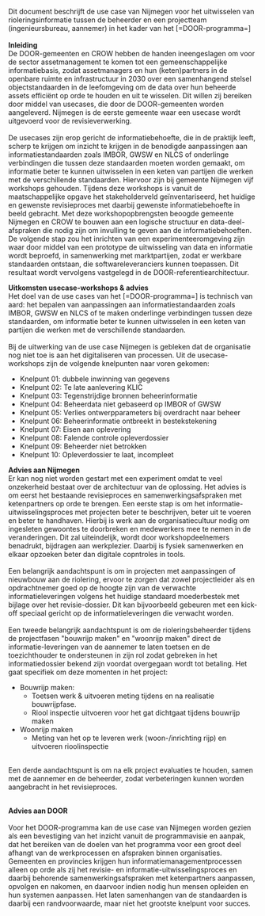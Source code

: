 Dit document beschrijft de use case van Nijmegen voor het uitwisselen van rioleringsinformatie tussen de beheerder en een projectteam (ingenieursbureau, aannemer) in het kader van het [=DOOR-programma=] <br><br>
**Inleiding**<br>
De DOOR-gemeenten en CROW hebben de handen ineengeslagen om voor de sector assetmanagement te komen tot een gemeenschappelijke informatiebasis, zodat assetmanagers en hun (keten)partners in de openbare ruimte en infrastructuur in 2030 over een samenhangend stelsel objectstandaarden in de leefomgeving om de data over hun beheerde assets efficiënt op orde te houden en uit te wisselen. Dit willen zij bereiken door middel van usecases, die door de DOOR-gemeenten worden aangeleverd. Nijmegen is de eerste gemeente waar een usecase wordt uitgevoerd voor de revisieverwerking. 
<br><br>
De usecases zijn erop gericht de informatiebehoefte, die in de praktijk leeft, scherp te krijgen om inzicht te krijgen in de benodigde aanpassingen aan informatiestandaarden zoals IMBOR, GWSW en NLCS of onderlinge verbindingen die tussen deze standaarden moeten worden gemaakt, om informatie beter te kunnen uitwisselen in een keten van partijen die werken met de verschillende standaarden. Hiervoor zijn bij gemeente Nijmegen vijf workshops gehouden. Tijdens deze workshops is vanuit de maatschappelijke opgave het stakeholderveld geïnventariseerd, het huidige en gewenste revisieproces met daarbij gewenste informatiebehoefte in beeld gebracht. Met deze workshopopbrengsten beoogde gemeente Nijmegen en CROW te bouwen aan een logische structuur en data-deel-afspraken die nodig zijn om invulling te geven aan de informatiebehoeften. De volgende stap zou het inrichten van een experimenteeromgeving zijn waar door middel van een prototype de uitwisseling van data en informatie wordt beproefd, in samenwerking met marktpartijen, zodat er werkbare standaarden ontstaan, die softwareleveranciers kunnen toepassen. Dit resultaat wordt vervolgens vastgelegd in de DOOR-referentiearchitectuur.

**Uitkomsten usecase-workshops & advies**<br>
Het doel van de use cases van het [=DOOR-programma=] is technisch van aard: het bepalen van aanpassingen aan informatiestandaarden zoals IMBOR, GWSW en NLCS of te maken onderlinge verbindingen tussen deze standaarden, om informatie beter te kunnen uitwisselen in een keten van partijen die werken met de verschillende standaarden. <br>
<br>
Bij de uitwerking van de use case Nijmegen is gebleken dat de organisatie nog niet toe is aan het digitaliseren van processen. Uit de usecase-workshops zijn de volgende knelpunten naar voren gekomen:

* Knelpunt 01: dubbele inwinning van gegevens
* Knelpunt 02: Te late aanlevering KLIC
* Knelpunt 03: Tegenstrijdige bronnen beheerinformatie
* Knelpunt 04: Beheerdata niet gebaseerd op IMBOR of GWSW 
* Knelpunt 05: Verlies ontwerpparameters bij overdracht naar beheer
* Knelpunt 06: Beheerinformatie ontbreekt in bestekstekening
* Knelpunt 07: Eisen aan oplevering
* Knelpunt 08: Falende controle opleverdossier
* Knelpunt 09: Beheerder niet betrokken
* Knelpunt 10: Opleverdossier te laat, incompleet

**Advies aan Nijmegen**<br>
Er kan nog niet worden gestart met een experiment omdat te veel onzekerheid bestaat over de architectuur van de oplossing. Het advies is om eerst het bestaande revisieproces en samenwerkingsafspraken met ketenpartners op orde te brengen. Een eerste stap is om het informatie-uitwisselingsproces met projecten beter te beschrijven, beter uit te voeren en beter te handhaven. Hierbij is werk aan de organisatiecultuur nodig om ingesleten gewoontes te doorbreken en medewerkers mee te nemen in de veranderingen. Dit zal uiteindelijk, wordt door workshopdeelnemers benadrukt, bijdragen aan werkplezier. Daarbij is fysiek samenwerken en elkaar opzoeken beter dan digitale copntroles in tools.  
<br>
Een belangrijk aandachtspunt is om in projecten met aanpassingen of nieuwbouw aan de riolering, ervoor te zorgen dat zowel projectleider als en opdrachtnemer goed op de hoogte zijn van de verwachte informatieleveringen volgens het huidige standaard moederbestek met bijlage over het revisie-dossier. Dit kan bijvoorbeeld gebeuren met een kick-off speciaal gericht op de informatieleveringen die verwacht worden.
<br><br>
Een tweede belangrijk aandachtspunt is om de rioleringsbeheerder tijdens de projectfasen "bouwrijp maken" en "woonrijp maken" direct de informatie-leveringen van de aannemer te laten toetsen en de toezichthouder te ondersteunen in zijn rol zodat gebreken in het informatiedossier bekend zijn voordat overgegaan wordt tot betaling. Het gaat specifiek om deze momenten in het project:

* Bouwrijp maken: 
  * Toetsen werk & uitvoeren meting tijdens en na realisatie bouwrijpfase.
  * Riool inspectie uitvoeren voor het gat dichtgaat tijdens bouwrijp maken
* Woonrijp maken
  * Meting van het op te leveren werk (woon-/inrichting rijp) en uitvoeren rioolinspectie<br>

<br>
Een derde aandachtspunt is om na elk project evaluaties te houden, samen met de aannemer en de beheerder, zodat verbeteringen kunnen worden aangebracht in het revisieproces.
<br> <br>

**Advies aan DOOR**
<br> <br>
Voor het DOOR-programma kan de use case van Nijmegen worden gezien als een bevestiging van het inzicht vanuit de programmavisie en aanpak, dat het bereiken van de doelen van het programma voor een groot deel afhangt van de werkprocessen en afspraken binnen organisaties. Gemeenten en provincies krijgen hun informatiemanagementprocessen alleen op orde als zij het revisie- en informatie-uitwisselingsproces en daarbij behorende samenwerkingsafspraken met ketenpartners aanpassen, opvolgen en nakomen, en daarvoor indien nodig hun mensen opleiden en hun systemen aanpassen. Het laten samenhangen van de standaarden is daarbij een randvoorwaarde, maar niet het grootste knelpunt voor succes. 


